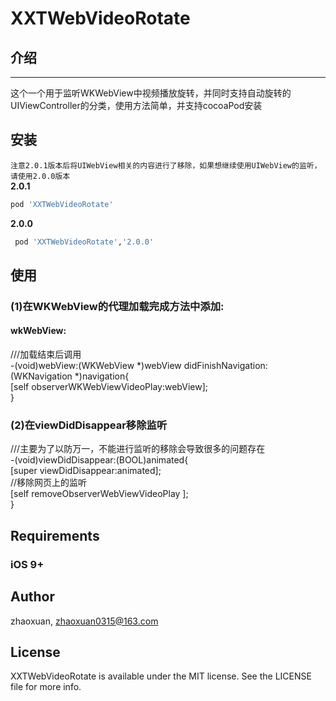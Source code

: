 # XXTWebVideoRotate

## 介绍
---
这个一个用于监听WKWebView中视频播放旋转，并同时支持自动旋转的UIViewController的分类，使用方法简单，并支持cocoaPod安装

## 安装 
``注意2.0.1版本后将UIWebView相关的内容进行了移除，如果想继续使用UIWebView的监听，请使用2.0.0版本 ``<br> 
**2.0.1**
```ruby
pod 'XXTWebVideoRotate'
```
**2.0.0**
```ruby
 pod 'XXTWebVideoRotate','2.0.0'
```

## 使用
### (1)在WKWebView的代理加载完成方法中添加:
 #### wkWebView:
 ///加载结束后调用<br>
-(void)webView:(WKWebView *)webView didFinishNavigation:(WKNavigation *)navigation{<br> 
     [self observerWKWebViewVideoPlay:webView];<br> 
}<br> 
### (2)在viewDidDisappear移除监听
///主要为了以防万一，不能进行监听的移除会导致很多的问题存在<br> 
-(void)viewDidDisappear:(BOOL)animated{<br> 
    [super viewDidDisappear:animated];<br> 
     //移除网页上的监听<br> 
    [self removeObserverWebViewVideoPlay ];<br> 
}<br> 

## Requirements

### iOS  9+

## Author

zhaoxuan, zhaoxuan0315@163.com

## License

XXTWebVideoRotate is available under the MIT license. See the LICENSE file for more info.
